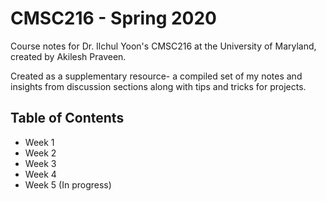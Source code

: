 # CMSC216 - Spring 2020

Course notes for Dr. Ilchul Yoon's CMSC216 at the University of Maryland, created by Akilesh Praveen.

Created as a supplementary resource- a compiled set of my notes and insights from discussion sections along with tips and tricks for projects.

## Table of Contents
* Week 1
* Week 2
* Week 3
* Week 4
* Week 5 (In progress)

